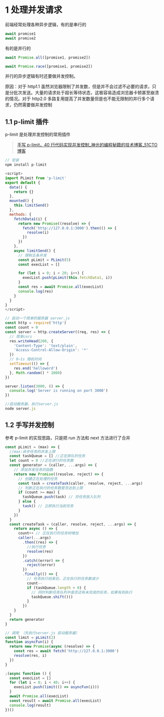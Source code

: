 # 1 处理并发请求

前端经常处理各种异步逻辑，有的是串行的

```javascript
await promise1
await promise2
```

有的是并行的

```javascript
await Promise.all([promise1, promise2])
```

```javascript
await Promise.race([promise1, promise2])
```

并行的异步逻辑有时还要做并发控制。

原因：对于 http1.1 虽然浏览器限制了并发数，但是并不会过滤不必要的请求，只是分批次发送。大量的请求处于超长等待状态，这极容易造成浏览器卡顿甚至崩溃的情况。对于 http2.0 多路复用提高了并发数量但是也不能无限制的并行多个请求，仍然需要做并发控制

## 1.1 p-limit 插件

p-limit 是处理并发控制的常用插件

> [手写 p-limit，40 行代码实现并发控制\_神光的编程秘籍的技术博客\_51CTO 博客](https://blog.51cto.com/u_15506823/6240489)

```javascript
// 安装
npm install p-limit
```

```javascript
<script>
import PLimit from 'p-limit'
export default {
  data() {
    return {}
  },
  mounted() {
    this.limitSend()
  },
  methods: {
    fetchData1(i) {
      return new Promise((resolve) => {
        fetch('http://127.0.0.1:3000').then(() => {
          resolve(i)
        })
      })
    },
    async limitSend() {
      // 限制五条并发
      const pLimit = PLimit(5)
      const execList = []

      for (let i = 0; i < 20; i++) {
        execList.push(pLimit(this.fetchData1, i))
      }
      const res = await Promise.all(execList)
      console.log(res)
    }
  }
}
</script>
```

```javascript
// 启动一个简单的服务器 server.js
const http = require('http')
const count = 0
const server = http.createServer((req, res) => {
  // 简单cors
  res.writeHead(200, {
    'Content-Type': 'text/plain',
    'Access-Control-Allow-Origin': '*'
  })
  // 0~1s 随机时间
  setTimeout(() => {
    res.end('helloword')
  }, Math.random() * 1000)
})

server.listen(3000, () => {
  console.log('Server is running on port 3000')
})
```

```javascript
//启动服务器，执行server.js
node server.js
```

## 1.2 手写并发控制

参考 p-limit 的实现思路，只是把 run 方法和 next 方法进行了合并

```javascript
const pLimit = (max) => {
  //max:异步任务的并发上限
  const taskQueue = [] //正在排队的任务
  let count = 0 //正在进行的任务数
  const generator = (caller, ...args) => {
    // 添加并发任务的函数
    return new Promise((resolve, reject) => {
      // 创建正在处理的任务
      const task = createTask(caller, resolve, reject, ...args)
      // 判断正在执行的任务数是否达到上限
      if (count >= max) {
        taskQueue.push(task) // 将任务放入队列
      } else {
        task() // 立即执行当前任务
      }
    })
  }
  const createTask = (caller, resolve, reject, ...args) => {
    return async () => {
      count++ // 正在执行的任务树增加
      caller(...args)
        .then((res) => {
          //执行任务
          resolve(res)
        })
        .catch((error) => {
          reject(error)
        })
        .finally(() => {
          // 任务执行结束后，正在执行的任务数减少
          count--
          if (taskQueue.length > 0) {
            // 同时判断任务队列中是否还有未完成的任务，如果有则执行
            taskQueue.shift()()
          }
        })
    }
  }
  return generator
}
```

```javascript
// 调用 （先执行server.js 启动服务器）
const limit = pLimit(2)
function asyncFun(i) {
  return new Promise(async (resolve) => {
    const res = await fetch('http://127.0.0.1:3000')
    resolve(res, i)
  })
}

;(async function () {
  const execList = []
  for (let i = 0; i < 40; i++) {
    execList.push(limit(() => asyncFun(i)))
  }
  await Promise.all(execList)
  const result = await Promise.all(execList)
  console.log(result)
})()
```
